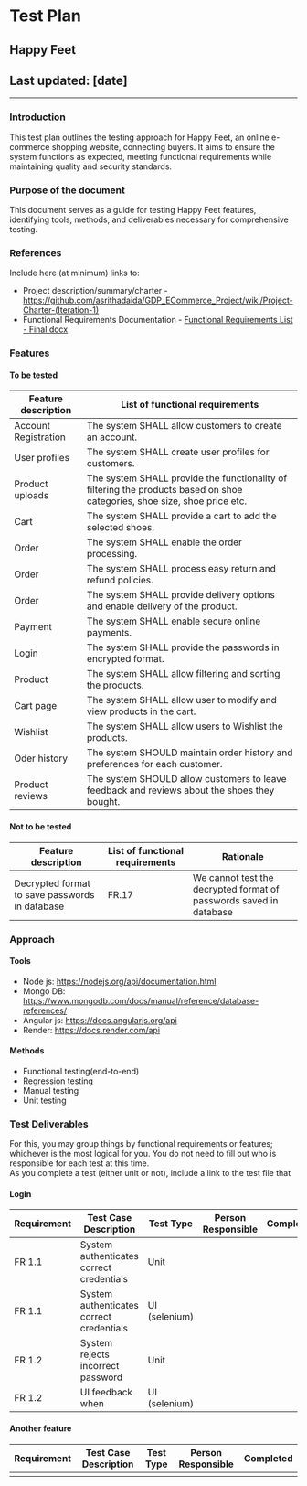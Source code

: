 # Test Plan

## Happy Feet

## Last updated: [date]

----

### Introduction

This test plan outlines the testing approach for Happy Feet, an online e-commerce shopping website, connecting buyers. It aims to ensure the system functions as expected, meeting functional requirements while maintaining quality and security standards.

### Purpose of the document
This document serves as a guide for testing Happy Feet features, identifying tools, methods, and deliverables necessary for comprehensive testing.

### References

Include here (at minimum) links to:

* Project description/summary/charter - https://github.com/asrithadaida/GDP_ECommerce_Project/wiki/Project-Charter-(Iteration-1)
* Functional Requirements Documentation - 
[Functional Requirements List - Final.docx](https://github.com/asrithadaida/GDP_ECommerce_Project/files/15192814/Functional.Requirements.List.-.Final.docx)


### Features

#### To be tested

| Feature description | List of functional requirements | 
| ------------------- | ------------------------------- |
|Account Registration | The system SHALL allow customers to create an account.|
| User profiles | The system SHALL create user profiles for customers.|
| Product uploads | The system SHALL provide the functionality of filtering the products based on shoe categories, shoe    size, shoe price etc.|
| Cart | The system SHALL provide a cart to add the selected shoes.|
| Order | The system SHALL enable the order processing.|
| Order | The system SHALL process easy return and refund policies.|
| Order | The system SHALL provide delivery options and enable delivery of the product.|
| Payment | The system SHALL enable secure online payments.|
| Login | The system SHALL provide the passwords in encrypted format.|
| Product | The system SHALL allow filtering and sorting the products.|
| Cart page | The system SHALL allow user to modify and view products in the cart.|
| Wishlist | The system SHALL allow users to Wishlist the products.|
| Oder history | The system SHOULD maintain order history and preferences for each customer.|
| Product reviews | The system SHOULD allow customers to leave feedback and reviews about the shoes they bought.|


#### Not to be tested

| Feature description | List of functional requirements | Rationale |
| ------------------- | ------------------------------- | --------- |
|Decrypted format to save passwords in database | FR.17 | We cannot test the decrypted format of passwords saved in database |

### Approach

#### Tools

* Node js: https://nodejs.org/api/documentation.html
* Mongo DB: https://www.mongodb.com/docs/manual/reference/database-references/
* Angular js: https://docs.angularjs.org/api
* Render: https://docs.render.com/api


#### Methods

* Functional testing(end-to-end)
* Regression testing
* Manual testing
* Unit testing

### Test Deliverables

For this, you may group things by functional requirements or features; whichever is the most logical for you.
You do not need to fill out who is responsible for each test at this time.  
As you complete a test (either unit or not), include a link to the test file that 

#### Login

| Requirement | Test Case Description | Test Type | Person Responsible | Completed |
| ----------- | --------------------- | --------- | ------------------ | --------- |
| FR 1.1      | System authenticates correct credentials | Unit | | |
| FR 1.1      | System authenticates correct credentials | UI (selenium) | | |
| FR 1.2      | System rejects incorrect password | Unit | | |
| FR 1.2      | UI feedback when  | UI (selenium) | | |

#### Another feature

| Requirement | Test Case Description | Test Type | Person Responsible | Completed |
| ----------- | --------------------- | --------- | ------------------ | --------- |
| | | | | |
